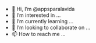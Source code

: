 - 👋 Hi, I’m @appsparalavida
- 👀 I’m interested in ...
- 🌱 I’m currently learning ...
- 💞️ I’m looking to collaborate on ...
- 📫 How to reach me ...

<!---
appsparalavida/appsparalavida is a ✨ special ✨ repository because its `README.md` (this file) appears on your GitHub profile.
You can click the Preview link to take a look at your changes.
--->
